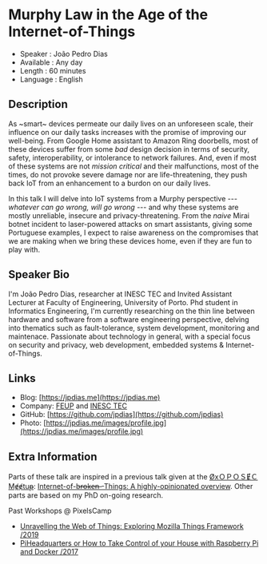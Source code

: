 Murphy Law in the Age of the Internet-of-Things
=================================================

* Speaker   : João Pedro Dias
* Available : Any day
* Length    : 60 minutes
* Language  : English

Description
-----------
As ~smart~ devices permeate our daily lives on an unforeseen scale, their influence on our daily tasks increases with the promise of improving our well-being.  From Google Home assistant to Amazon Ring doorbells, most of these devices suffer from some *bad* design decision in terms of security, safety, interoperability, or intolerance to network failures. And, even if most of these systems are not *mission critical* and their malfunctions, most of the times, do not provoke severe damage nor are life-threatening, they push back IoT from an enhancement to a burdon on our daily lives.

In this talk I will delve into IoT systems from a Murphy perspective --- *whatever can go wrong, will go wrong* --- and why these systems are mostly unreliable, insecure and privacy-threatening. From the *naive* Mirai botnet incident to laser-powered attacks on smart assistants, giving some Portuguese examples, I expect to raise awareness on the compromises that we are making when we bring these devices home, even if they are fun to play with.


Speaker Bio
-----------

I'm João Pedro Dias, researcher at INESC TEC and Invited Assistant Lecturer at Faculty of Engineering, University of Porto. Phd student in Informatics Engineering, I'm currently researching on the thin line between hardware and software from a software engineering perspective, delving into thematics such as fault-tolerance, system development, monitoring and maintenace. Passionate about technology in general, with a special focus on security and privacy, web development, embedded systems & Internet-of-Things.

Links
-----

* Blog: [https://jpdias.me](https://jpdias.me)
* Company: [FEUP](https://www.fe.up.pt/) and [INESC TEC](https://inesctec.pt/)
* GitHub: [https://github.com/jpdias](https://github.com/jpdias)
* Photo: [https://jpdias.me/images/profile.jpg](https://jpdias.me/images/profile.jpg)

Extra Information
-----------------

Parts of these talk are inspired in a previous talk given at the [ØxＯＰＯＳɆＣ Mɇɇtuᵽ](https://www.meetup.com/0xOPOSEC/): [Internet-of-b̶r̶o̶k̶e̶n̶ -Things: A highly-opinionated overview](https://speakerdeck.com/jpdias/internet-of-broken-things). Other parts are based on my PhD on-going research.

Past Workshops @ PixelsCamp
- [Unravelling the Web of Things: Exploring Mozilla Things Framework /2019](https://github.com/PixelsCamp/talks/blob/master/2019/unravelling-the-web-of-things_joao-pedro-dias.md)
- [PiHeadquarters or How to Take Control of your House with Raspberry Pi and Docker /2017](https://github.com/PixelsCamp/talks/blob/master/2017/take_control_of_your_house_with_rpi_and_docker-joao_pedro_dias.md)
